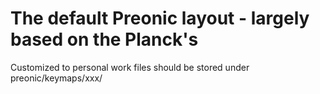 # The default Preonic layout - largely based on the Planck's
Customized to personal work
files should be stored under preonic/keymaps/xxx/

